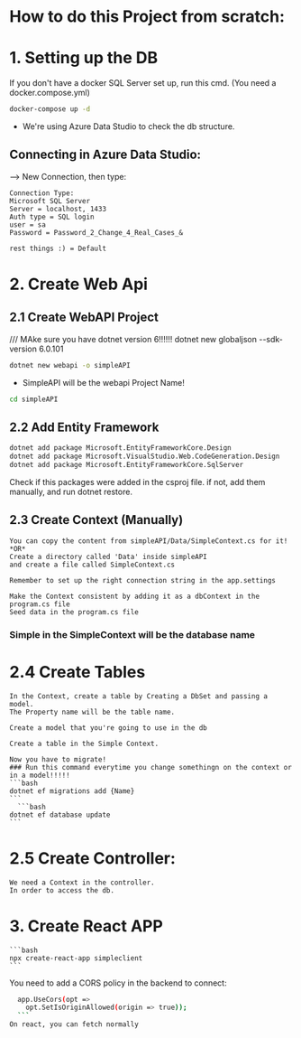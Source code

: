 # How to do this Project from scratch:

# 1. Setting up the DB
If you don't have a docker SQL Server set up, run this cmd.
(You need a docker.compose.yml)
```bash
docker-compose up -d
```
* We're using Azure Data Studio to check the db structure.

## Connecting in Azure Data Studio:
--> New Connection, then type:

    Connection Type: 
    Microsoft SQL Server
    Server = localhost, 1433
    Auth type = SQL login
    user = sa
    Password = Password_2_Change_4_Real_Cases_&

    rest things :) = Default

# 2. Create Web Api
## 2.1 Create WebAPI Project
/// MAke sure you have dotnet version 6!!!!!!
dotnet new globaljson --sdk-version 6.0.101
```bash
dotnet new webapi -o simpleAPI
```
* SimpleAPI will be the webapi Project Name!
```bash
cd simpleAPI
```
## 2.2 Add Entity Framework

```bash
dotnet add package Microsoft.EntityFrameworkCore.Design
dotnet add package Microsoft.VisualStudio.Web.CodeGeneration.Design
dotnet add package Microsoft.EntityFrameworkCore.SqlServer
```
Check if this packages were added in the csproj file.
if not, add them manually, and run dotnet restore.

## 2.3 Create Context (Manually)
    You can copy the content from simpleAPI/Data/SimpleContext.cs for it!
    *OR*
    Create a directory called 'Data' inside simpleAPI 
    and create a file called SimpleContext.cs

    Remember to set up the right connection string in the app.settings

    Make the Context consistent by adding it as a dbContext in the program.cs file
    Seed data in the program.cs file
### Simple in the SimpleContext will be the database name

# 2.4 Create Tables
    In the Context, create a table by Creating a DbSet and passing a model.
    The Property name will be the table name.

    Create a model that you're going to use in the db

    Create a table in the Simple Context.

    Now you have to migrate!
    ### Run this command everytime you change somethingn on the context or in a model!!!!!
    ```bash
    dotnet ef migrations add {Name}
    ```
      ```bash
    dotnet ef database update
    ```


# 2.5 Create Controller:
    We need a Context in the controller.
    In order to access the db.


# 3. Create React APP
    ```bash
    npx create-react-app simpleclient
    ```
You need to add a CORS policy in the backend to connect:
  ```bash
    app.UseCors(opt => 
      opt.SetIsOriginAllowed(origin => true));
    ```
On react, you can fetch normally